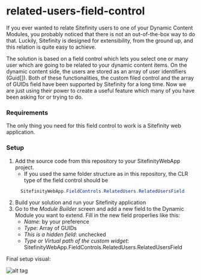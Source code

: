 # related-users-field-control
If you ever wanted to relate Sitefinity users to one of your Dynamic Content Modules, you probably noticed that there is not an out-of-the-box way to do that. Luckily, Sitefinity is designed for extensibility, from the ground up, and this relation is quite easy to achieve.

The solution is based on a field control which lets you select one or many user which are going to be related to your dynamic content items. On the dynamic content side, the users are stored as an array of user identifiers (Guid[]). Both of these functionalities, the custom filed control and the array of GUIDs field have been supported by Sitefinity for a long time. Now we are just using their power to create a useful feature which many of you have been asking for or trying to do.


### Requirements
The only thing you need for this field control to work is a Sitefinity web application.

### Setup
1. Add the source code from this repository to your SitefinityWebApp project.
    * If you used the same folder structure as in this repository, the CLR type of the field control should be 
    ```cs
      SitefinityWebApp.FieldControls.RelatedUsers.RelatedUsersField
    ```
2. Build your solution and run your Sitefinity application
3. Go to the *Module Builder* screen and add a new field to the Dynamic Module you want to extend. Fill in the new field properlies like this:
    * _Name_: by your preference
    * _Type_: Array of GUIDs
    * _This is a hidden field_: unchecked
    * _Type or Virtual path of the custom widget_: SitefinityWebApp.FieldControls.RelatedUsers.RelatedUsersField

Final setup visual:

![alt tag](https://raw.githubusercontent.com/Sitefinity-SDK/related-users-field-control/master/ReadmeResources/related-users-module-builder.PNG)
